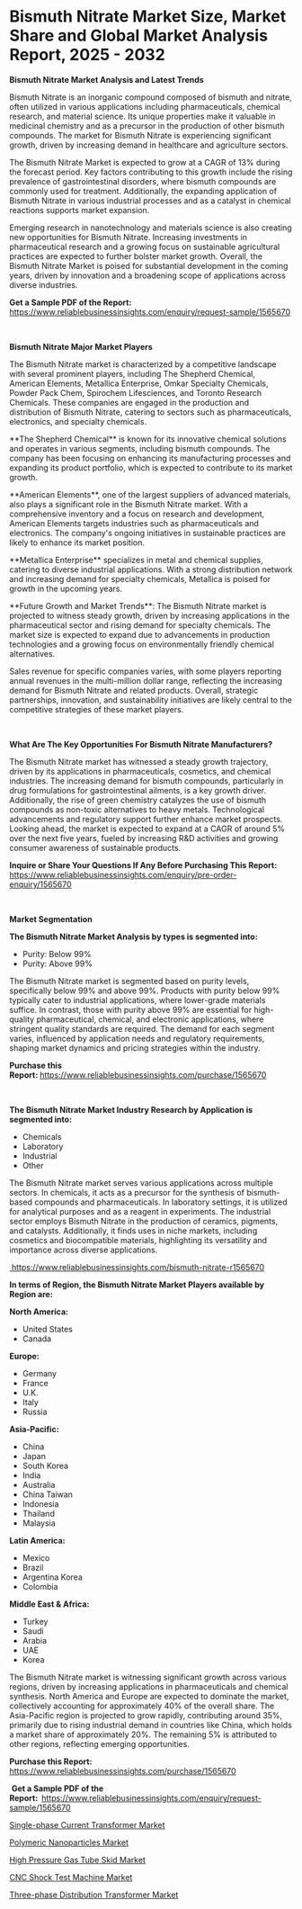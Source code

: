 <p><h1>Bismuth Nitrate Market Size, Market Share and Global Market Analysis Report, 2025 - 2032</h1></p><p><strong>Bismuth Nitrate Market Analysis and Latest Trends</strong></p>
<p><p>Bismuth Nitrate is an inorganic compound composed of bismuth and nitrate, often utilized in various applications including pharmaceuticals, chemical research, and material science. Its unique properties make it valuable in medicinal chemistry and as a precursor in the production of other bismuth compounds. The market for Bismuth Nitrate is experiencing significant growth, driven by increasing demand in healthcare and agriculture sectors.</p><p>The Bismuth Nitrate Market is expected to grow at a CAGR of 13% during the forecast period. Key factors contributing to this growth include the rising prevalence of gastrointestinal disorders, where bismuth compounds are commonly used for treatment. Additionally, the expanding application of Bismuth Nitrate in various industrial processes and as a catalyst in chemical reactions supports market expansion. </p><p>Emerging research in nanotechnology and materials science is also creating new opportunities for Bismuth Nitrate. Increasing investments in pharmaceutical research and a growing focus on sustainable agricultural practices are expected to further bolster market growth. Overall, the Bismuth Nitrate Market is poised for substantial development in the coming years, driven by innovation and a broadening scope of applications across diverse industries.</p></p>
<p><strong>Get a Sample PDF of the Report:&nbsp;</strong> <a href="https://www.reliablebusinessinsights.com/enquiry/request-sample/1565670?utm_campaign=3547&utm_medium=2&utm_source=Github&utm_content=ia&utm_term=31032025&utm_id=bismuth-nitrate">https://www.reliablebusinessinsights.com/enquiry/request-sample/1565670</a></p>
<p>&nbsp;</p>
<p><strong>Bismuth Nitrate Major Market Players</strong></p>
<p><p>The Bismuth Nitrate market is characterized by a competitive landscape with several prominent players, including The Shepherd Chemical, American Elements, Metallica Enterprise, Omkar Specialty Chemicals, Powder Pack Chem, Spirochem Lifesciences, and Toronto Research Chemicals. These companies are engaged in the production and distribution of Bismuth Nitrate, catering to sectors such as pharmaceuticals, electronics, and specialty chemicals.</p><p>**The Shepherd Chemical** is known for its innovative chemical solutions and operates in various segments, including bismuth compounds. The company has been focusing on enhancing its manufacturing processes and expanding its product portfolio, which is expected to contribute to its market growth.</p><p>**American Elements**, one of the largest suppliers of advanced materials, also plays a significant role in the Bismuth Nitrate market. With a comprehensive inventory and a focus on research and development, American Elements targets industries such as pharmaceuticals and electronics. The company's ongoing initiatives in sustainable practices are likely to enhance its market position.</p><p>**Metallica Enterprise** specializes in metal and chemical supplies, catering to diverse industrial applications. With a strong distribution network and increasing demand for specialty chemicals, Metallica is poised for growth in the upcoming years.</p><p>**Future Growth and Market Trends**: The Bismuth Nitrate market is projected to witness steady growth, driven by increasing applications in the pharmaceutical sector and rising demand for specialty chemicals. The market size is expected to expand due to advancements in production technologies and a growing focus on environmentally friendly chemical alternatives.</p><p>Sales revenue for specific companies varies, with some players reporting annual revenues in the multi-million dollar range, reflecting the increasing demand for Bismuth Nitrate and related products. Overall, strategic partnerships, innovation, and sustainability initiatives are likely central to the competitive strategies of these market players.</p></p>
<p>&nbsp;</p>
<p><strong>What Are The Key Opportunities For Bismuth Nitrate Manufacturers?</strong></p>
<p><p>The Bismuth Nitrate market has witnessed a steady growth trajectory, driven by its applications in pharmaceuticals, cosmetics, and chemical industries. The increasing demand for bismuth compounds, particularly in drug formulations for gastrointestinal ailments, is a key growth driver. Additionally, the rise of green chemistry catalyzes the use of bismuth compounds as non-toxic alternatives to heavy metals. Technological advancements and regulatory support further enhance market prospects. Looking ahead, the market is expected to expand at a CAGR of around 5% over the next five years, fueled by increasing R&D activities and growing consumer awareness of sustainable products.</p></p>
<p><strong>Inquire or Share Your Questions If Any Before Purchasing This Report:</strong> <a href="https://www.reliablebusinessinsights.com/enquiry/pre-order-enquiry/1565670?utm_campaign=3547&utm_medium=2&utm_source=Github&utm_content=ia&utm_term=31032025&utm_id=bismuth-nitrate">https://www.reliablebusinessinsights.com/enquiry/pre-order-enquiry/1565670</a></p>
<p>&nbsp;</p>
<p><strong>Market Segmentation</strong></p>
<p><strong>The Bismuth Nitrate Market Analysis by types is segmented into:</strong></p>
<p><ul><li>Purity: Below 99%</li><li>Purity: Above 99%</li></ul></p>
<p><p>The Bismuth Nitrate market is segmented based on purity levels, specifically below 99% and above 99%. Products with purity below 99% typically cater to industrial applications, where lower-grade materials suffice. In contrast, those with purity above 99% are essential for high-quality pharmaceutical, chemical, and electronic applications, where stringent quality standards are required. The demand for each segment varies, influenced by application needs and regulatory requirements, shaping market dynamics and pricing strategies within the industry.</p></p>
<p><strong>Purchase this Report:&nbsp;</strong><a href="https://www.reliablebusinessinsights.com/purchase/1565670?utm_campaign=3547&utm_medium=2&utm_source=Github&utm_content=ia&utm_term=31032025&utm_id=bismuth-nitrate">https://www.reliablebusinessinsights.com/purchase/1565670</a></p>
<p>&nbsp;</p>
<p><strong>The Bismuth Nitrate Market Industry Research by Application is segmented into:</strong></p>
<p><ul><li>Chemicals</li><li>Laboratory</li><li>Industrial</li><li>Other</li></ul></p>
<p><p>The Bismuth Nitrate market serves various applications across multiple sectors. In chemicals, it acts as a precursor for the synthesis of bismuth-based compounds and pharmaceuticals. In laboratory settings, it is utilized for analytical purposes and as a reagent in experiments. The industrial sector employs Bismuth Nitrate in the production of ceramics, pigments, and catalysts. Additionally, it finds uses in niche markets, including cosmetics and biocompatible materials, highlighting its versatility and importance across diverse applications.</p></p>
<p><a href="https://www.reliablebusinessinsights.com/bismuth-nitrate-r1565670?utm_campaign=3547&utm_medium=2&utm_source=Github&utm_content=ia&utm_term=31032025&utm_id=bismuth-nitrate">&nbsp;https://www.reliablebusinessinsights.com/bismuth-nitrate-r1565670</a></p>
<p><strong>In terms of Region, the Bismuth Nitrate Market Players available by Region are:</strong></p>
<p>
    <p> <strong> North America: </strong>
        <ul>
            <li>United States</li>
            <li>Canada</li>
        </ul>
        </p> 
    <p> <strong> Europe: </strong>
        <ul>
            <li>Germany</li>
            <li>France</li>
            <li>U.K.</li>
            <li>Italy</li>
            <li>Russia</li>
        </ul>
        </p> 
    <p> <strong> Asia-Pacific: </strong>
        <ul>
            <li>China</li>
            <li>Japan</li>
            <li>South Korea</li>
            <li>India</li>
            <li>Australia</li>
            <li>China Taiwan</li>
            <li>Indonesia</li>
            <li>Thailand</li>
            <li>Malaysia</li>
        </ul>
        </p> 
    <p> <strong> Latin America: </strong>
        <ul>
            <li>Mexico</li>
            <li>Brazil</li>
            <li>Argentina Korea</li>
            <li>Colombia</li>
        </ul>
        </p> 
    <p> <strong> Middle East & Africa: </strong>
        <ul>
            <li>Turkey</li>
            <li>Saudi</li>
            <li>Arabia</li>
            <li>UAE</li>
            <li>Korea</li>
        </ul>
    </p>
    </p>
<p><p>The Bismuth Nitrate market is witnessing significant growth across various regions, driven by increasing applications in pharmaceuticals and chemical synthesis. North America and Europe are expected to dominate the market, collectively accounting for approximately 40% of the overall share. The Asia-Pacific region is projected to grow rapidly, contributing around 35%, primarily due to rising industrial demand in countries like China, which holds a market share of approximately 20%. The remaining 5% is attributed to other regions, reflecting emerging opportunities.</p></p>
<p><strong>Purchase this Report: </strong><a href="https://www.reliablebusinessinsights.com/purchase/1565670?utm_campaign=3547&utm_medium=2&utm_source=Github&utm_content=ia&utm_term=31032025&utm_id=bismuth-nitrate">https://www.reliablebusinessinsights.com/purchase/1565670</a></p>
<p>&nbsp;<strong>Get a Sample PDF of the Report:&nbsp;&nbsp;</strong><a href="https://www.reliablebusinessinsights.com/enquiry/request-sample/1565670?utm_campaign=3547&utm_medium=2&utm_source=Github&utm_content=ia&utm_term=31032025&utm_id=bismuth-nitrate">https://www.reliablebusinessinsights.com/enquiry/request-sample/1565670</a></p>
<p><strong></strong></p>
<p><p><a href="https://www.linkedin.com/pulse/determining-single-phase-current-transformermarket-size-fiv4f?utm_campaign=3547&utm_medium=2&utm_source=Github&utm_content=ia&utm_term=31032025&utm_id=bismuth-nitrate">Single-phase Current Transformer Market</a></p><p><a href="https://github.com/karydacamu/Market-Research-Report-List-1/blob/main/polymeric-nanoparticles-market.md?utm_campaign=3547&utm_medium=2&utm_source=Github&utm_content=ia&utm_term=31032025&utm_id=bismuth-nitrate">Polymeric Nanoparticles Market</a></p><p><a href="https://www.linkedin.com/pulse/high-pressure-gas-tube-skid-market-analysis-report-4wmgf?utm_campaign=3547&utm_medium=2&utm_source=Github&utm_content=ia&utm_term=31032025&utm_id=bismuth-nitrate">High Pressure Gas Tube Skid Market</a></p><p><a href="https://www.linkedin.com/pulse/study-global-cnc-shock-test-machine-market-emphasis-onthe-cagr-dq8cf?utm_campaign=3547&utm_medium=2&utm_source=Github&utm_content=ia&utm_term=31032025&utm_id=bismuth-nitrate">CNC Shock Test Machine Market</a></p><p><a href="https://www.linkedin.com/pulse/three-phase-distribution-transformer-market-key-players-fknif?utm_campaign=3547&utm_medium=2&utm_source=Github&utm_content=ia&utm_term=31032025&utm_id=bismuth-nitrate">Three-phase Distribution Transformer Market</a></p></p>